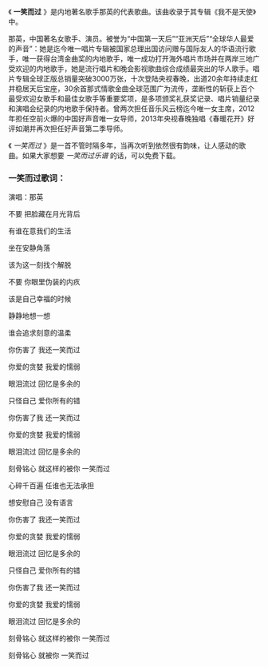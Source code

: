 

《 **一笑而过** 》是内地著名歌手那英的代表歌曲。该曲收录于其专辑《我不是天使》中。

那英，中国著名女歌手、演员。被誉为“中国第一天后”“亚洲天后”“全球华人最爱的声音”：她是迄今唯一唱片专辑被国家总理出国访问赠与国际友人的华语流行歌手，唯一获得台湾金曲奖的内地歌手，唯一成功打开海外唱片市场并在两岸三地广受欢迎的内地歌手，她是流行唱片和晚会影视歌曲综合成绩最突出的华人歌手。唱片专辑全球正版总销量突破3000万张，十次登陆央视春晚，出道20余年持续走红并稳居天后宝座，30余首那式情歌金曲全球范围广为流传，垄断性的斩获上百个最受欢迎女歌手和最佳女歌手等重要奖项，是多项颁奖礼获奖记录、唱片销量纪录和演唱会纪录的内地歌手保持者。曾两次担任音乐风云榜迄今唯一女主席，2012年担任空前火爆的中国好声音唯一女导师，2013年央视春晚独唱《春暖花开》好评如潮并再次担任好声音第二季导师。

  

《 _一笑而过_ 》是一首不管时隔多年，当再次听到依然很有韵味，让人感动的歌曲。如果大家想要 _一笑而过乐谱_ 的话，可以免费下载。

### 一笑而过歌词：

演唱：那英

不要 把脸藏在月光背后

有谁在意我们的生活

坐在安静角落

该为这一刻找个解脱

不要 你眼里伪装的内疚

该是自己幸福的时候  
  
静静地想一想  
  
谁会追求刻意的温柔

你伤害了 我还一笑而过  
  
你爱的贪婪 我爱的懦弱  
  
眼泪流过 回忆是多余的  
  
只怪自己 爱你所有的错

你伤害了我 还一笑而过  
  
你爱的贪婪 我爱的懦弱  
  
眼泪流过 回忆是多余的  
  
刻骨铭心 就这样的被你 一笑而过

心碎千百遍 任谁也无法承担  
  
想安慰自己 没有语言

你伤害了 我还一笑而过  
  
你爱的贪婪 我爱的懦弱  
  
眼泪流过 回忆是多余的  
  
只怪自己 爱你所有的错

你伤害了我 还一笑而过  
  
你爱的贪婪 我爱的懦弱  
  
眼泪流过 回忆是多余的  
  
刻骨铭心 就这样的被你 一笑而过

刻骨铭心 就被你 一笑而过

